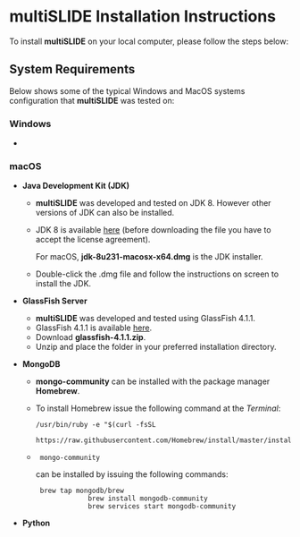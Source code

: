 # multiSLIDE Installation Instructions  

To install **multiSLIDE** on your local computer, please follow the steps below: 

## System Requirements


Below shows some of the typical Windows and MacOS systems configuration that **multiSLIDE** was tested on:  

### Windows 

* 


### macOS

* **Java Development Kit (JDK)**

	*	**multiSLIDE** was developed and tested on JDK 8. However other versions of JDK can also be installed. 
	*	JDK 8 is available [here](https://www.oracle.com/technetwork/java/javase/downloads/jdk8-downloads-2133151.html) (before downloading the file you have to accept the license agreement).

		For macOS, **jdk-8u231-macosx-x64.dmg** is the JDK installer. 
	*	Double-click the .dmg file and follow the instructions on screen to install the JDK.

* **GlassFish Server**

	*	**multiSLIDE** was developed and tested using GlassFish 4.1.1.
	*	GlassFish 4.1.1 is available [here](https://download.oracle.com/glassfish/4.1.1/release/index.html).
	*	Download **glassfish-4.1.1.zip**.
	*	Unzip and place the folder in your preferred installation directory.	

* **MongoDB**

	*	**mongo-community** can be installed with the package manager **Homebrew**.
	*	To install Homebrew issue the following command at the _Terminal_:

		<pre><code>/usr/bin/ruby -e "$(curl -fsSL 
			https://raw.githubusercontent.com/Homebrew/install/master/install)" </code></pre>
	*	<pre><code> mongo-community </code></pre> can be installed by issuing the following commands:

		 <pre><code> brew tap mongodb/brew
					 brew install mongodb-community
					 brew services start mongodb-community </code></pre>

* **Python**






